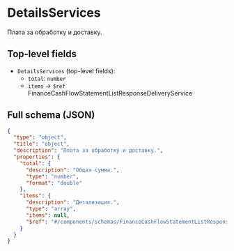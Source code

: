 # DetailsServices

Плата за обработку и доставку.

## Top-level fields
- `DetailsServices` (top-level fields):
  - `total`: `number`
  - `items` → `$ref` FinanceCashFlowStatementListResponseDeliveryService

## Full schema (JSON)
```json
{
  "type": "object",
  "title": "object",
  "description": "Плата за обработку и доставку.",
  "properties": {
    "total": {
      "description": "Общая сумма.",
      "type": "number",
      "format": "double"
    },
    "items": {
      "description": "Детализация.",
      "type": "array",
      "items": null,
      "$ref": "#/components/schemas/FinanceCashFlowStatementListResponseDeliveryService"
    }
  }
}
```
